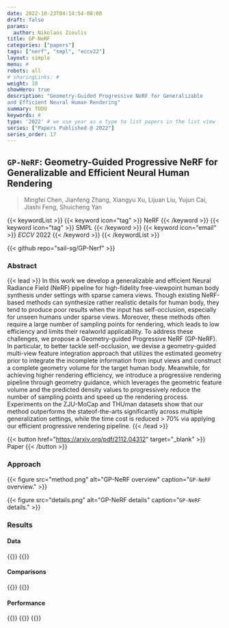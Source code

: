 ```yaml
---
date: 2022-10-23T04:14:54-08:00
draft: false
params:
  author: Nikolaos Zioulis
title: GP-NeRF
categories: ["papers"]
tags: ["nerf", "smpl", "eccv22"]
layout: simple
menu: #
robots: all
# sharingLinks: #
weight: 10
showHero: true
description: "Geometry-Guided Progressive NeRF for Generalizable
and Efficient Neural Human Rendering"
summary: TODO
keywords: #
type: '2022' # we use year as a type to list papers in the list view
series: ["Papers Published @ 2022"]
series_order: 17
---
```


## `GP-NeRF`: Geometry-Guided Progressive NeRF for Generalizable and Efficient Neural Human Rendering

> Mingfei Chen, Jianfeng Zhang, Xiangyu Xu, Lijuan Liu, Yujun Cai, Jiashi
Feng, Shuicheng Yan

{{< keywordList >}}
{{< keyword icon="tag" >}} NeRF {{< /keyword >}}
{{< keyword icon="tag" >}} SMPL {{< /keyword >}}
{{< keyword icon="email" >}} *ECCV* 2022 {{< /keyword >}}
{{< /keywordList >}}

{{< github repo="sail-sg/GP-Nerf" >}}

### Abstract
{{< lead >}}
In this work we develop a generalizable and efficient Neural Radiance Field (NeRF) pipeline for high-fidelity free-viewpoint human body synthesis under settings with sparse camera views. Though existing NeRF-based methods can synthesize rather realistic details for human body, they tend to produce poor results when the input has self-occlusion, especially for unseen humans under sparse views. Moreover, these methods often require a large number of sampling points for rendering, which leads to low efficiency and limits their realworld applicability. To address these challenges, we propose a Geometry-guided Progressive NeRF (GP-NeRF). In particular, to better tackle self-occlusion, we devise a geometry-guided multi-view feature integration approach that utilizes the estimated geometry prior to integrate the incomplete information from input views and construct a complete geometry volume for the target human body. Meanwhile, for achieving higher rendering efficiency, we introduce a progressive rendering pipeline through geometry guidance, which leverages the geometric feature volume and the predicted density values to progressively reduce the number of sampling points and speed up the rendering process. Experiments on the ZJU-MoCap and THUman datasets show that our method outperforms the stateof-the-arts significantly across multiple generalization settings, while the time cost is reduced > 70% via applying our efficient progressive rendering pipeline.
{{< /lead >}}

{{< button href="https://arxiv.org/pdf/2112.04312" target="_blank" >}}
Paper
{{< /button >}}

### Approach

{{< figure
    src="method.png"
    alt="GP-NeRF overview"
    caption="`GP-NeRF` overview."
    >}}

{{< figure
    src="details.png"
    alt="GP-NeRF details"
    caption="`GP-NeRF` details."
    >}}

### Results

#### Data
{{<badge label="test" message="ZJU_MOCAP" color="yellowgreen" logo="github" link="https://github.com/zju3dv/neuralbody/blob/master/INSTALL.md#zju-mocap-dataset" target="_blank">}}
{{<badge label="test" message="THuman" color="orange" style="plastic" logo="github" link="https://github.com/ZhengZerong/DeepHuman/tree/master/THUmanDataset" target="_blank">}}

#### Comparisons
{{<badge label="body--NeRF" message="NeuralBody" color="coral" logo="github" link="https://github.com/zju3dv/neuralbody" target="_blank">}}
{{<badge label="body--NeRF" message="NeuralHumanPerformer" color="lime" logo="github" link="https://github.com/YoungJoongUNC/Neural_Human_Performer" target="_blank">}}

#### Performance
{{<badge label="render" message="175ms" color="informational" logo="link" >}}
{{<badge label="render" message="512_x_512" color="informational" logo="link" >}}
{{<badge label="render" message="RTX3090" color="informational" logo="link" >}}

